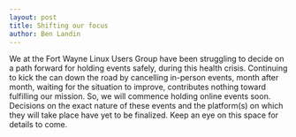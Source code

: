 ```yaml
---
layout: post
title: Shifting our focus
author: Ben Landin
---
```


We at the Fort Wayne Linux Users Group have been struggling to decide on a path forward for holding events safely, during this health crisis. Continuing to kick the can down the road by cancelling in-person events, month after month, waiting for the situation to improve, contributes nothing toward fulfilling our mission. So, we will commence holding online events soon. Decisions on the exact nature of these events and the platform(s) on which they will take place have yet to be finalized. Keep an eye on this space for details to come.
